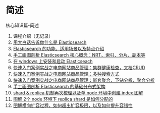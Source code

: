 # 简述

核心知识篇-简述

1. 课程介绍（无记录）
2. [用大白话告诉你什么是 Elasticsearch](/elasticsearch/core/02-whatis/index.md)
3. [Elasticsearch 的功能、适用场景以及特点介绍](/elasticsearch/core/03-introduce/index.md)
4. [手工画图剖析 Elasticsearch 核心概念：NRT、索引、分片、副本等](/elasticsearch/core/04-core-concept.md)
5. [在 windows 上安装和启动 Elasticseach](/elasticsearch/core/05-windows-install.md)
6. [快速入门案例实战之电商网站商品管理：集群健康检查，文档CRUD](/elasticsearch/core/quick-start-texample/06-crud.md)
7. [快速入门案例实战之电商网站商品管理：多种搜索方式](/elasticsearch/core/quick-start-texample/07-search.md)
8. [快速入门案例实战之电商网站商品管理：嵌套聚合，下钻分析，聚合分析](/elasticsearch/core/quick-start-texample/08-aggregation-analysis.md)
9. [手工画图剖析 Elasticsearch 的基础分布式架构](/elasticsearch/core/09-basic-distributed-architecture.md)
10. [shard & replica 机制再次梳理以及单 node 环境中创建 index 图解](/elasticsearch/core/10-one-node-shard-and-replica.md)
11. [图解 2个 node 环境下 replica shard 是如何分配的](/elasticsearch/core/11-two-node-shard-and-replica.md)
12. [图解横向扩容过程，如何超出扩容极限，以及如何提升容错性](/elasticsearch/core/12-lateral-capacity.md)
